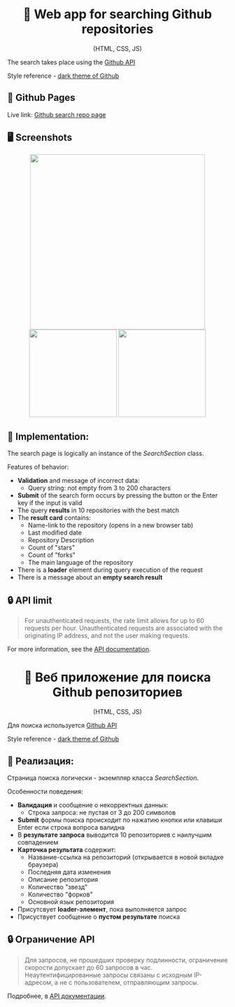 <h1 align="center">📂 Web app for searching Github repositories</h1>
<p align="center">(HTML, CSS, JS)</p>

The search takes place using the [Github API](https://docs.github.com/en/rest?apiVersion=2022-11-28)

Style reference - [dark theme of Github](https://github.com/)

## 🔗 Github Pages

Live link: [Github search repo page](https://safym.github.io/git-repo-search/)

## 🖥️ Screenshots

<p align="center">
    <img height="400px" src="https://user-images.githubusercontent.com/99616798/225789642-c992c1a7-6c92-4abd-9b63-96d194951216.png" />
    <img height="200px" src="https://user-images.githubusercontent.com/99616798/225789656-6c6a857d-4bc5-4dad-ac40-837eed007d2b.png" />
    <img height="200px" src="https://user-images.githubusercontent.com/99616798/225789649-da5f0e79-d0c8-44fd-89f2-7489c2369cea.png" />
</p>

## 📑 Implementation:

The search page is logically an instance of the *SearchSection* class.

Features of behavior:

* **Validation** and message of incorrect data:
    + Query string: not empty from 3 to 200 characters
* **Submit** of the search form occurs by pressing the button or the Enter key if the input is valid
* The query **results** in 10 repositories with the best match
* The **result card** contains:
    + Name-link to the repository (opens in a new browser tab)
    + Last modified date
    + Repository Description
    + Count of "stars"
    + Count of "forks"
    + The main language of the repository
* There is a **loader** element during query execution of the request
* There is a message about an **empty search result**


## 🔒 API limit

> For unauthenticated requests, the rate limit allows for up to 60 requests per hour. Unauthenticated requests are associated with the originating IP address, and not the user making requests.

For more information, see the [API documentation](https://docs.github.com/ru/rest/overview/resources-in-the-rest-api?apiVersion=2022-11-28).


<h1 align="center">📂 Веб приложение для поиска Github репозиториев</h1>
<p align="center">(HTML, CSS, JS)</p>


Для поиска используется [Github API](https://docs.github.com/en/rest?apiVersion=2022-11-28)

Style reference - [dark theme of Github](https://github.com/)

## 📑 Реализация:

Страница поиска логически - экземпляр класса *SearchSection*.

Особенности поведения:

* **Валидация** и сообщение о некорректных данных:
    + Строка запроса: не пустая от 3 до 200 символов
* **Submit** формы поиска происходит по нажатию кнопки или клавиши Enter если строка вопроса валидна
* В **результате запроса** выводится 10 репозиториев с наилучшим совпадением
* **Карточка результата** содержит:
    + Название-ссылка на репозиторий (открывается в новой вкладке браузера)
    + Последняя дата изменения
    + Описание репозитория
    + Количество "звезд"
    + Количество "форков"
    + Основной язык репозитория
* Присутсвует **loader-элемент**, пока выполняется запрос
* Присуствует сообщение о **пустом результате** поиска
    
## 🔒 Ограничение API

> Для запросов, не прошедших проверку подлинности, ограничение скорости допускает до 60 запросов в час. Неаутентифицированные запросы связаны с исходным IP-адресом, а не с пользователем, отправляющим запросы.

Подробнее, в [API документации](https://docs.github.com/ru/rest/overview/resources-in-the-rest-api?apiVersion=2022-11-28).
